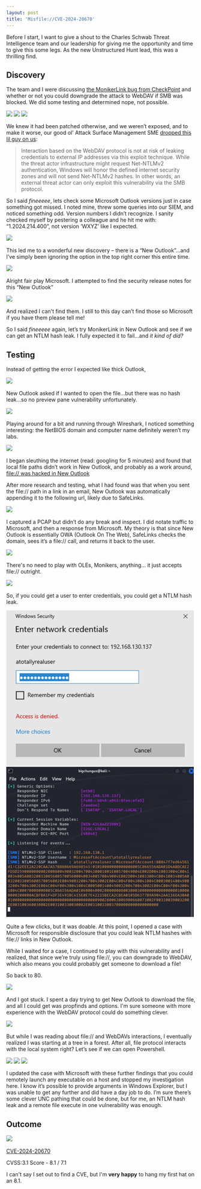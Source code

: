 ```yaml
---
layout: post
title: 'Misfile://CVE-2024-20670'
---
```

Before I start, I want to give a shout to the Charles Schwab Threat Intelligence team and our leadership for giving me the opportunity and time to give this some legs. As the new Unstructured Hunt lead, this was a thrilling find. 

## Discovery

The team and I were discussing [the MonikerLink bug from CheckPoint](https://research.checkpoint.com/2024/the-risks-of-the-monikerlink-bug-in-microsoft-outlook-and-the-big-picture/) and whether or not you could downgrade the attack to WebDAV if SMB was blocked. We did some testing and determined nope, not possible.

![]({{site.baseurl}}/images/monikerfail.png)
![]({{site.baseurl}}/images/monikerfail_outcome.png)
![]({{site.baseurl}}/images/monikernohash.png)

We knew it had been patched otherwise, and we weren’t exposed, and to make it worse, our good ol' Attack Surface Management SME [dropped this lil guy on us](https://www.microsoft.com/en-us/security/blog/2023/03/24/guidance-for-investigating-attacks-using-cve-2023-23397/):

> Interaction based on the WebDAV protocol is not at risk of leaking credentials to external IP addresses via this exploit technique. While the threat actor infrastructure might request Net-NTLMv2 authentication, Windows will honor the defined internet security zones and will not send Net-NTLMv2 hashes. In other words, an external threat actor can only exploit this vulnerability via the SMB protocol.

So I said _fineeeee_, lets check some Microsoft Outlook versions just in case something got missed. I noted mine, threw some queries into our SIEM, and noticed something odd. Version numbers I didn’t recognize. I sanity checked myself by pestering a colleague and he hit me with: “1.2024.214.400”, not version ‘WXYZ’ like I expected.

![]({{site.baseurl}}/images/huhcat.gif)
  
This led me to a wonderful new discovery – there is a “New Outlook”…and I’ve simply been ignoring the option in the top right corner this entire time.

![]({{site.baseurl}}/images/travolta.png)

Alright fair play Microsoft. I attempted to find the security release notes for this “New Outlook”

![]({{site.baseurl}}/images/feb.png)

And realized I can't find them. I still to this day can’t find those so Microsoft if you have them please tell me!

So I said _fineeeee_ again, let’s try MonikerLink in New Outlook and see if we can get an NTLM hash leak. I fully expected it to fail…and _it kind of did?_

## Testing

Instead of getting the error I expected like thick Outlook,

![]({{site.baseurl}}/images/error_okay.png)

New Outlook asked if I wanted to open the file…but there was no hash leak…so no preview pane vulnerability unfortunately.

![]({{site.baseurl}}/images/continue.png)

Playing around for a bit and running through Wireshark, I noticed something interesting: the NetBIOS domain and computer name definitely weren’t my labs.

![]({{site.baseurl}}/images/notmypc.png)

I began sleuthing the internet (read: googling for 5 minutes) and found that local file paths didn’t work in New Outlook, and probably as a work around, [file:// was hacked in New Outlook](https://answers.microsoft.com/en-us/outlook_com/forum/all/new-outlook-365-hyperlinking-a-local-file/f46f71ba-a1cb-4c3d-ab84-be9f88984c64)

After more research and testing, what I had found was that when you sent the file:// path in a link in an email, New Outlook was automatically appending it to the following url, likely due to SafeLinks.

![]({{site.baseurl}}/images/outlooklink.png)

I captured a PCAP but didn’t do any break and inspect. I did notate traffic to Microsoft, and then a response from Microsoft. My theory is that since New Outlook is essentially OWA (Outlook On The Web), SafeLinks checks the domain, sees it’s a file:// call, and returns it back to the user.

![]({{site.baseurl}}/images/email_one.png)

There's no need to play with OLEs, Monikers, anything... it just accepts file:// outright.

![]({{site.baseurl}}/images/unsafe.png)

So, if you could get a user to enter credentials, you could get a NTLM hash leak.

<p float="center">
<img src="/images/dummycreds.png" width="500" style="float: center;"/>
<img src="/images/realhumanbean.png" width="500" style="float: center;"/>
</p>

Quite a few clicks, but it was doable. At this point, I opened a case with Microsoft for responsible disclosure that you could leak NTLM hashes with file:// links in New Outlook.

While I waited for a case, I continued to play with this vulnerability and I realized, that since we’re truly using file://, you can downgrade to WebDAV, which also means you could probably get someone to download a file!

So back to 80. 

![]({{site.baseurl}}/images/80works.png)

And I got stuck. I spent a day trying to get New Outlook to download the file, and all I could get was propfinds and options. I'm sure someone with more experience with the WebDAV protocol could do something clever.

![]({{site.baseurl}}/images/wireshark.png)

But while I was reading about file:// and WebDAVs interactions, I eventually realized I was starting at a tree in a forest. After all, file protocol interacts with the local system right? Let’s see if we can open Powershell.

![]({{site.baseurl}}/images/powershellemail.png)
![]({{site.baseurl}}/images/runpowershell.png)
![]({{site.baseurl}}/images/gotem.png)

I updated the case with Microsoft with these further findings that you could remotely launch any executable on a host and stopped my investigation here. I know it’s possible to provide arguments in Windows Explorer, but I was unable to get any further and did have a day job to do. I’m sure there’s some clever UNC pathing that could be done, but for me, an NTLM hash leak and a remote file execute in one vulnerability was enough.

## Outcome

![]({{site.baseurl}}/images/timeline.png)

[CVE-2024-20670](https://msrc.microsoft.com/update-guide/en-US/vulnerability/CVE-2024-20670)

CVSS:3.1 Score - 8.1 / 7.1 

I can't say I set out to find a CVE, but I'm **very happy** to hang my first hat on an 8.1.
